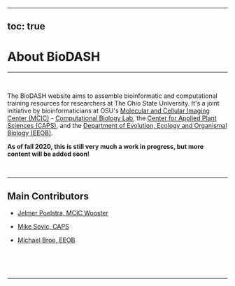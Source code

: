 
---
toc: true
---

# About BioDASH

----
<br>

The BioDASH website aims to assemble bioinformatic and computational training resources for researchers at The Ohio State University. It's a joint initiative by bioinformaticians at OSU's [Molecular and Cellular Imaging Center (MCIC)](https://mcic.osu.edu/) - [Computational Biology Lab](https://mcbl.readthedocs.io/), the [Center for Applied Plant Sciences (CAPS)](https://caps.osu.edu/),
and the [Department of Evolution, Ecology and Organismal Biology (EEOB)](https://eeob.osu.edu/).

**As of fall 2020, this is still very much a work in progress, but more content will be added soon!**

<br>

----

## Main Contributors

- [Jelmer Poelstra, MCIC Wooster](/authors/admin/)

- [Mike Sovic, CAPS](/authors/mike-sovic/)

- [Michael Broe, EEOB](/authors/michael-broe/)


<br/> <br/> <br/>

----


